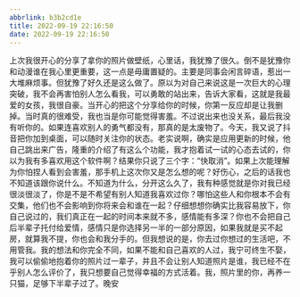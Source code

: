```yaml
---
abbrlink: b3b2cd1e
title: 2022-09-19 22:16:50
date: 2022-09-19 22:16:50
---
```


上次我很开心的分享了拿你的照片做壁纸，心里话，我犹豫了很久。倒不是犹豫你和动漫谁在我心里更重要，这一点是毋庸置疑的。主要是同事会闲言碎语，惹出一大堆麻烦事。但犹豫了好久还是这么做了。原以为对自己来说这是一次巨大的心理突破，我不会再害怕别人怎么看我，可以勇敢的站出来，告诉大家看，这就是我最爱的女孩，我很自豪。当开心的把这个分享给你的时候，你第一反应却是让我删掉。当时真的很难受，我也当是你可能觉得害羞。不过说出来也没关系，最后我没有听你的。如果连喜欢别人的勇气都没有，那真的是太废物了。今天，我又说了抖音把你加到桌面，可以随时关注你的状态。老实说啊，确实是应用更新的时候，他自己跳出来广告，隆重的介绍了有这么个功能，我才抱着试一试的心态去试的，你以为我有多喜欢用这个软件啊？结果你只说了三个字：“快取消”。如果上次能理解为你怕捏人看到会害羞，那手机上这次你又是怎么想的呢？好伤心，之后的话我也不知道该跟你说什么。不知道为什么，分开这么久了，我有种感觉就是你对我已经很淡很淡了，你是不是不希望有别人知道我喜欢过你？哪怕这些人和你根本不会有交集，他们也不会影响到你将来会和谁在一起？仔细想想你确实比我容易放下，你自己说过的，我们真正在一起的时间本来就不多，感情能有多深？你也不会把自己后半辈子托付给爱情，感情只是你选择另一半的一部分原因，如果我就是买不起房，就算我不提，你也会和我分手的。但我想说的是，你去过你想过的生活吧，不用管我。我的想法和你完全不同，如果不能和自己喜欢的人过，我宁可终生不娶，我可以偷偷地抱着你的照片过一辈子，并且不会让别人知道照片是谁，我已经不在乎别人怎么评价了，我只想要自己觉得幸福的方式活着。我，照片里的你，再养一只猫，足够下半辈子过了。晚安
